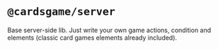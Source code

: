 # `@cardsgame/server`

Base server-side lib. Just write your own game actions, condition and elements (classic card games elements already included).
